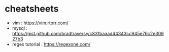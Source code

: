 # cheatsheets

* vim :  https://vim.rtorr.com/
* mysql : https://gist.github.com/bradtraversy/c831baaad44343cc945e76c2e30927b3
* regex tutorial : https://regexone.com/
